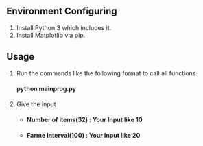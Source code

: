 ## Environment Configuring 
1. Install Python 3 which includes it.
2. Install Matplotlib via pip.

## Usage 
1. Run the commands like the following format to call all functions
	#### python mainprog.py
2. Give the input 
	* #### Number of items(32) : Your Input like 10
	* #### Farme Interval(100) : Your Input like 20
